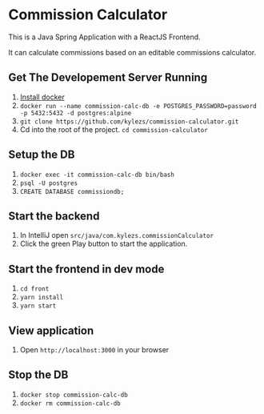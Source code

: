 # Commission Calculator

This is a Java Spring Application with a ReactJS Frontend.

It can calculate commissions based on an editable commissions calculator.

## Get The Developement Server Running
1. [Install docker](https://docs.docker.com/get-docker/)
2. `docker run --name commission-calc-db -e POSTGRES_PASSWORD=password -p 5432:5432 -d postgres:alpine`
3. `git clone https://github.com/kylezs/commission-calculator.git`
4. Cd into the root of the project. `cd commission-calculator`


## Setup the DB
1. `docker exec -it commission-calc-db bin/bash`
2. `psql -U postgres`
3. `CREATE DATABASE commissiondb;`

## Start the backend
1. In IntelliJ open `src/java/com.kylezs.commissionCalculator`
2. Click the green Play button to start the application.

## Start the frontend in dev mode
1. `cd front`
2. `yarn install` 
3. `yarn start`

## View application
1. Open `http://localhost:3000` in your browser

## Stop the DB
1. `docker stop commission-calc-db`
2. `docker rm commission-calc-db`